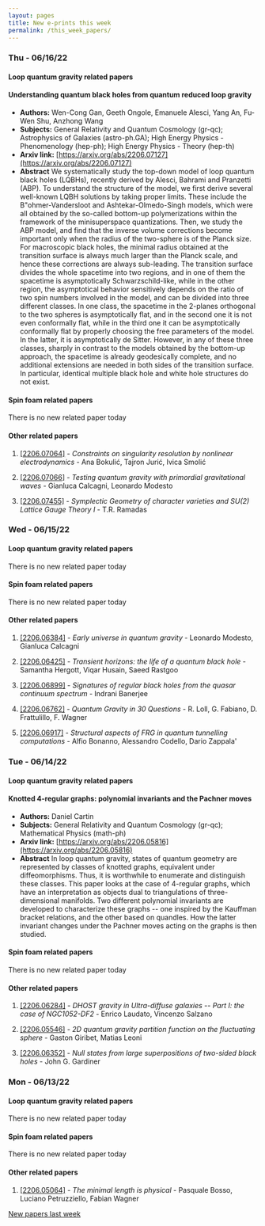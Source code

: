 ```yaml
---
layout: pages
title: New e-prints this week
permalink: /this_week_papers/
---
```




### Thu - 06/16/22

#### Loop quantum gravity related papers

#### **Understanding quantum black holes from quantum reduced loop gravity**
 - **Authors:** Wen-Cong Gan, Geeth Ongole, Emanuele Alesci, Yang An, Fu-Wen Shu, Anzhong Wang
 - **Subjects:** General Relativity and Quantum Cosmology (gr-qc); Astrophysics of Galaxies (astro-ph.GA); High Energy Physics - Phenomenology (hep-ph); High Energy Physics - Theory (hep-th)
 - **Arxiv link:** [https://arxiv.org/abs/2206.07127](https://arxiv.org/abs/2206.07127)
 - **Abstract**
 We systematically study the top-down model of loop quantum black holes (LQBHs), recently derived by Alesci, Bahrami and Pranzetti (ABP). To understand the structure of the model, we first derive several well-known LQBH solutions by taking proper limits. These include the B\"ohmer-Vandersloot and Ashtekar-Olmedo-Singh models, which were all obtained by the so-called bottom-up polymerizations within the framework of the minisuperspace quantizations. Then, we study the ABP model, and find that the inverse volume corrections become important only when the radius of the two-sphere is of the Planck size. For macroscopic black holes, the minimal radius obtained at the transition surface is always much larger than the Planck scale, and hence these corrections are always sub-leading. The transition surface divides the whole spacetime into two regions, and in one of them the spacetime is asymptotically Schwarzschild-like, while in the other region, the asymptotical behavior sensitively depends on the ratio of two spin numbers involved in the model, and can be divided into three different classes. In one class, the spacetime in the 2-planes orthogonal to the two spheres is asymptotically flat, and in the second one it is not even conformally flat, while in the third one it can be asymptotically conformally flat by properly choosing the free parameters of the model. In the latter, it is asymptotically de Sitter. However, in any of these three classes, sharply in contrast to the models obtained by the bottom-up approach, the spacetime is already geodesically complete, and no additional extensions are needed in both sides of the transition surface. In particular, identical multiple black hole and white hole structures do not exist. 

#### Spin foam related papers

There is no new related paper today 



#### Other related papers

1. [[2206.07064]](https://arxiv.org/abs/2206.07064) - *Constraints on singularity resolution by nonlinear electrodynamics* - Ana Bokulić, Tajron Jurić, Ivica Smolić

1. [[2206.07066]](https://arxiv.org/abs/2206.07066) - *Testing quantum gravity with primordial gravitational waves* - Gianluca Calcagni, Leonardo Modesto

1. [[2206.07455]](https://arxiv.org/abs/2206.07455) - *Symplectic Geometry of character varieties and $SU(2)$ Lattice Gauge  Theory I* - T.R. Ramadas



### Wed - 06/15/22

#### Loop quantum gravity related papers

There is no new related paper today 

#### Spin foam related papers

There is no new related paper today 



#### Other related papers

1. [[2206.06384]](https://arxiv.org/abs/2206.06384) - *Early universe in quantum gravity* - Leonardo Modesto, Gianluca Calcagni

1. [[2206.06425]](https://arxiv.org/abs/2206.06425) - *Transient horizons: the life of a quantum black hole* - Samantha Hergott, Viqar Husain, Saeed Rastgoo

1. [[2206.06899]](https://arxiv.org/abs/2206.06899) - *Signatures of regular black holes from the quasar continuum spectrum* - Indrani Banerjee

1. [[2206.06762]](https://arxiv.org/abs/2206.06762) - *Quantum Gravity in 30 Questions* - R. Loll, G. Fabiano, D. Frattulillo, F. Wagner

1. [[2206.06917]](https://arxiv.org/abs/2206.06917) - *Structural aspects of FRG in quantum tunnelling computations* - Alfio Bonanno, Alessandro Codello, Dario Zappala'



### Tue - 06/14/22

#### Loop quantum gravity related papers

#### **Knotted 4-regular graphs: polynomial invariants and the Pachner moves**
 - **Authors:** Daniel Cartin
 - **Subjects:** General Relativity and Quantum Cosmology (gr-qc); Mathematical Physics (math-ph)
 - **Arxiv link:** [https://arxiv.org/abs/2206.05816](https://arxiv.org/abs/2206.05816)
 - **Abstract**
 In loop quantum gravity, states of quantum geometry are represented by classes of knotted graphs, equivalent under diffeomorphisms. Thus, it is worthwhile to enumerate and distinguish these classes. This paper looks at the case of 4-regular graphs, which have an interpretation as objects dual to triangulations of three-dimensional manifolds. Two different polynomial invariants are developed to characterize these graphs -- one inspired by the Kauffman bracket relations, and the other based on quandles. How the latter invariant changes under the Pachner moves acting on the graphs is then studied. 

#### Spin foam related papers

There is no new related paper today 



#### Other related papers

1. [[2206.06284]](https://arxiv.org/abs/2206.06284) - *DHOST gravity in Ultra-diffuse galaxies -- Part I: the case of  NGC1052-DF2* - Enrico Laudato, Vincenzo Salzano

1. [[2206.05546]](https://arxiv.org/abs/2206.05546) - *2D quantum gravity partition function on the fluctuating sphere* - Gaston Giribet, Matias Leoni

1. [[2206.06352]](https://arxiv.org/abs/2206.06352) - *Null states from large superpositions of two-sided black holes* - John G. Gardiner



### Mon - 06/13/22

#### Loop quantum gravity related papers

There is no new related paper today 

#### Spin foam related papers

There is no new related paper today 



#### Other related papers

1. [[2206.05064]](https://arxiv.org/abs/2206.05064) - *The minimal length is physical* - Pasquale Bosso, Luciano Petruzziello, Fabian Wagner






[New papers last week]({{site.url}}/archived/weekly/pre-prints/2022/06/13/archived_weekly_papers.html)